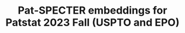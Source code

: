 ---
description: Pat-SPECTER embeddings at the Patstat family level (using one representative
  family member) based on Patstat Fall 2023
last_edit: Wed, 18 Dec 2024 12:44:00 GMT
location: https://edmond.mpg.de/dataset.xhtml?persistentId=doi:10.17617/3.ES5ZSC
slug: pat-specter
title: Pat-SPECTER embeddings for Patstat 2023 Fall (USPTO and EPO)
uuid: 78ea4cfc-eccd-476f-a3d0-8bb9f7c77545
---